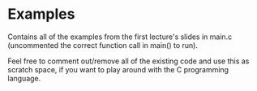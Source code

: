 # Examples

Contains all of the examples from the first lecture's slides in main.c
(uncommented the correct function call in main() to run).

Feel free to comment out/remove all of the existing code and use this as scratch
space, if you want to play around with the C programming language.
